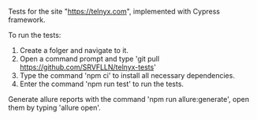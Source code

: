Tests for the site "https://telnyx.com", implemented with Cypress framework.

To run the tests:

1. Create a folger and navigate to it.
2. Open a command prompt and type 'git pull https://github.com/SRVFLLN/telnyx-tests'
3. Type the command 'npm ci' to install all necessary dependencies.
4. Enter the command 'npm run test' to run the tests.

Generate allure reports with the command 'npm run allure:generate', open them by typing 'allure open'.

